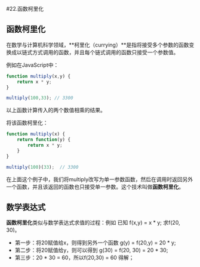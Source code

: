 #22.函数柯里化

## 函数柯里化

在数学与计算机科学领域，**柯里化（currying）**是指将接受多个参数的函数变换成以链式方式调用的函数，并且每个链式调用的函数只接受一个参数值。

例如在JavaScript中：
```JavaScript
function multiply(x,y) {
    return x * y;
}

multiply(100,33); // 3300
```
以上函数计算传入的两个数值相乘的结果。

将该函数柯里化：
```JavaScript
function multiply(x) {
    return function(y) {
        return x * y;
    }
}

multiply(100)(33);  // 3300
```

在上面这个例子中，我们将multiply改写为单一参数函数，然后在调用时返回另外一个函数，并且该返回的函数也只接受单一参数。这个技术叫做**函数柯里化**。

## 数学表达式

**函数柯里化**类似与数学表达式求值的过程：例如 已知 f(x,y) = x * y; 求f(20, 30)。

* 第一步：将20赋值给x，则得到另外一个函数 g(y) = f(20,y) = 20 * y;
* 第二步：将20赋值给y，则可以得到 g(30) = f(20, 30) = 20 * 30;
* 第三步：20 * 30 = 60，所以f(20,30) = 60 得解；
